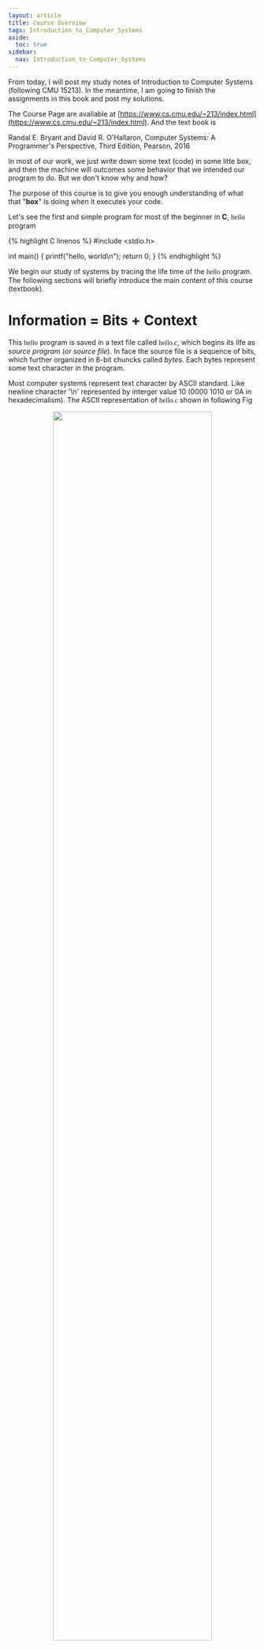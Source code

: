 ```yaml
---
layout: article
title: Course Overview
tags: Introduction_to_Computer_Systems
aside:
  toc: true
sidebar:
  nav: Introduction_to_Computer_Systems
---
```


From today, I will post my study notes of Introduction to Computer Systems (following CMU 15213). In the meantime, I am going to finish the assignments in this book and post my solutions.

<!--more-->

The Course Page are available at [https://www.cs.cmu.edu/~213/index.html](https://www.cs.cmu.edu/~213/index.html). And the text book is 	

Randal E. Bryant and David R. O'Hallaron,
Computer Systems: A Programmer's Perspective, Third Edition, Pearson, 2016

In most of our work, we just write down some text (code) in some litte box, and then the machine will outcomes some behavior that we intended our program to do. But we don't know why and how?

The purpose of this course is to give you enough  understanding of what that "<b>box</b>" is doing when it executes your code.

Let's see the first and simple program for most of the beginner in <b>C</b>, <font face="monaco">hello</font> program

{% highlight C linenos %}
#include <stdio.h>

int main()
{
    printf("hello, world\n");
    return 0;
}
{% endhighlight %}

We begin our study of systems by tracing the life time of the <font face="monaco">hello</font> program. The following sections will briefly introduce the main content of this course (textbook).

# Information = Bits + Context

This <font face="monaco">hello</font> program is saved in a text file called <font face="monaco">hello.c</font>, which begins its life as <i>source program</i> (or <i>source file</i>). In face the source file is a sequence of bits, which further organized in 8-bit chuncks called <i>bytes</i>. Each bytes represent some text character in the program. 

Most computer systems represent text character by ASCII standard. Like newline character '\\n' represented by interger value 10 (0000 1010 or 0A in hexadecimalism). The ASCII representation of <font face="monaco">hello.c</font> shown in following Fig 

<p align="center">
    <img src="/post_image/Introduction_to_Computer_Systems/ASCII_hello.PNG" width="80%">
</p>

__The ASCII text representation of <font face="monaco">hello.c</font>.[^1]__

This example can illustrates a <b>fundamental idea</b> of computer systems: 

1. All information stored in memory is represented as a bunch of bits. 

2. The only thing that distinguishes different data objects is the context in which
we view them.

# Translate source file to machine

<font face="monaco">hello</font> program as a high-level C program can be read and understood by human beings, but not by machine. Therefore, the individual C statements must be translated by other programs into a sequence of low-level <i>machine-language</i> instructions. These instructions are then packaged in a form called <i>executable object program</i> and stored as a  binary disk file. Object programs are also referred to as <i>executable object files</i>.

On a Unix system, the translation from source file to object file is performed by a <i>compiler driver</i>:

{% highlight shell linenos %}
linux> gcc -o hello hello.c
{% endhighlight %}

By this command, the <b>GCC</b> compiler driver will read the source file <font face="monaco">hello.c</font> and translates it into an execuatable object file <font face="monaco">hello</font>. The translation contains four phases shown below. The programs that perform the four phases (<i><b>preprocessor</b></i>, <i><b>compiler</b></i>, <i><b>assembler</b></i>, and <i><b>linker</b></i> are known collectively as the <i>compilation system</i>.

<p align="center">
    <img src="/post_image/Introduction_to_Computer_Systems/compilation_system.PNG" width="80%">
</p>

__Compilation system[^1].__

1. <font color=red><b>Preprocessing phase.</b></font> The preprocessor (cpp) modifies the original C program according to Hash symbol '#'. Like '#include \<stdio.h\>', that tells the preprocessor copy all the contents of header file <font face='monaco'>stdio.h</font> and paste it in the source file <font face='monaco'>hello.c</font>. After preprocessing, we can get another C program (in fact a text file), typically with '.i' suffix. 

2. <font color=red><b>Compilation phase.</b></font> The complier (cc1) tranlates the text file <font face='monaco'>hello.i</font> into the text file <font face='monaco'>hello.s</font>, which is an <i>assembly-language program</i>. Assembly language is useful because it provides a common output language for different compilers for different high-level languages.

3. <font color=red><b>Assembly phase.</b></font> Next, the assembler (as) translates <font face='monaco'>hello.s</font> into machine-language instructions, packages them as a <i>relocatable object program</i> and stored it in the object file <font face='monaco'>hello.o</font>, which is a binary file and hard to read for us.

4. <font color=red><b>Linking phase.</b></font> 
In our source file, we will call some function, the body of which are stored in other file. Like our <font face='monaco'>hello.c</font>, we call a funtion called <font face='monaco'>printf</font>, which actually is a part of <i>standard C library</i> provided by every C compiler. And the <font face='monaco'>printf</font> function resides in a separated precompiled object file called <font face='monaco'>printf.o</font>. To implement this function, we need to merge it into our <font face='monaco'>hello.o</font> binary file. The linker (ld) is in charge of this merging. Finally,  we get <font face='monaco'>hello</font> file, which is an <b><i>executable object file</i></b> (or simply <i>executable</i>) that is ready to be loaded into memory and executed by the system.

# Preprocessor and Execute Instructions

After four phases of translation, source file <font face='monaco'>hello.c</font> have been translated into an executable object file called
<font face='monaco'>hello</font>. To run it, we can type the following command

{% highlight shell linenos %}
linux> ./hello
hello, world
linux> 
{% endhighlight %}

In Unix system, <i>shell</i> is an application program, which is a command-line interpreter. We can type a command line, and shell will performs it. If the first word of the command line is not a built-in shell command, the shell will assume it as a name of an excuatable file, then load and run it. In this case, the shell loads and run <font face='monaco'>hello</font> program, and waits for it to terminate. <font face='monaco'>hello</font> program print a message 'hello, world' to the screen, then terminates. In the end, shell prints a prompt '\>', and waits for next command. 

## Hardware Organization of a System

In this section, we will introduce the hardware organization of a typical system, which's shown below. 

<p align="center">
    <img src="/post_image/Introduction_to_Computer_Systems/Hardware_Organization.PNG" width="80%">
</p>

__Hardware Organization. CPU: central processing unit, ALU: arithmetric/logic unit, PC: program counter, USB: Universal Serial Bus[^1]__

1. <font color=red><b>Buses.</b></font> 
A collection of electrical conduits called <i><b>buses</b></i> is running throughout the system. The function of Buses is carrying bytes of information back and forth between the components. Buses are typically designed to transfer fixed-size chunks of bytes known as <i><b>words</b></i>. The number of bytes in a word (the word size) is a fundamental system parameter that varies across systems. Most machines today have word sizes of either 4 bytes (32 bits) or 8 bytes (64 bits).

2. <font color=red><b>I/O Devices.</b></font>
Input/output (I/O) devices are the system's <b>connection</b> to the external world. Like our keyboard and mouse for user input, a display for user output, and a disk drive (or disk) for long-term storage of data and program. Initially, the executatble <font face='monaco'>hello</font> program resides in the disk.

    Each I/O devices is connected to the I/O bus by either a <i><b>controller</b></i> or an <i><b>adapter</b></i>. The difference between them two is the mainly of packaging.

    * <b>Controller</b> are chip in the <i>device itself</i> or on the system's <i>main printed circuit board</i> (often called <i><b>motherboard</b></i>).

    * <b>Adapter</b> is a card that plugs into a slot on the <i>motherboard</i>. 

    Anyaway, the function of each is to transfer information between an I/O device and the I/O bus.

3. <font color=red><b>Main Memory.</b></font>
The <i><b>main memory</b></i> is a <b>temporary storage device</b>. When the processor is executing the program, main memory holds both a program and the data it manipulates. Physically, main memory consists of a collection of <i><b>dynamic random access memory</b></i> (DRAM) chips. Logically, memory is organized as a linear array of bytes, each with its own <b>unique address</b> (<i><b>array index</b>)</i> starting at zero. Each machine instructions are stored in main memory. And the any kinds of variable (<font face='monaco'>int</font>, <font face='monaco'>float</font>, etc.) are stored in main memory. 

4. <font color=red><b>Processor.</b></font>
The <i><b>central processing unit</b></i> (CPU), or simply <i><b>processor</b></i>, is the engine that interprets (or <i><b>executes</b></i>) instructions stored in main memory. There's a word-size storage device (or <i><b>register</b></i>) called the <i><b>program counter</b></i> (PC) in CPU. At any point in time, the PC <b>points at</b> (contains the address of) some <b>machine-language instruction</b> in main memory.

    At any time the system is powered, the processor repeatedly executes the instruction pointed at by the PC, and updates PC to point to the next instruction. The next instruction, may or may not be contiguous in memory to the instruction that was just executed. 

    A processor appears to operate according to a very simple instruction execution
model, defined by its <i><b>instruction set architecture</b></i>. The processor reads the instruction from memory pointed at by the
program counter (PC), interprets the bits in the instruction, performs some <b>simple
operation</b> dictated by the instruction, and then updates the PC to point to the next
instruction. 

    There are only a few of these <b>simple operations</b>, and they revolve around
main memory, the <i><b>register file</b></i>, and the <i><b>arithmetic/logic unit</b></i> (ALU). 
    * The <b>register file</b> is a small storage device that consists of a collection of word-size registers, each with its own unique name.     

    * The ALU computes new data and address values. 
    
    Here are some examples of the <b>simple operations</b> that the CPU might carry out at the request of an instruction

    * <font color=red><i>Load</i>.</font>: Copy a byte or a word <b>from main memory into a register</b>, overwriting the previous contents of the register. 

    * <font color=red><i>Store</i>.</font>: Copy a byte or a word <b>from a register to a location in main memory</b>, overwriting the previous contents of that location.

    * <font color=red><i>Operate</i>.</font>: Copy the <b>contents of two registers</b> to the ALU, perform an <b>arithmetic operation</b> on the two words, and <b>store</b> the result in <b>a register</b>, overwriting the previous contents of that register. 

    * <font color=red><i>Jump</i>.</font>: Extract a word <b>from the instruction</b> itself and <b>copy</b> that word into the
<b>program counter</b> (PC), overwriting the previous value of the PC.

## Runing <font face='monaco'>hello</font> program


[^1]: [Randal E. Bryant and David R. O'Hallaron, <i>Computer Systems: A Programmer's Perspective, Third Edition</i>, Pearson, 2016](https://csapp.cs.cmu.edu/)





